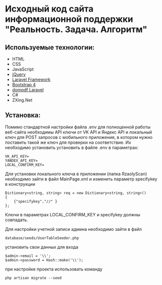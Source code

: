 
# Исходный код сайта информационной поддержки "Реальность. Задача. Алгоритм"

## Используемые технологии:

- HTML
- CSS
- JavaScript
- [jQuery](https://jquery.com/)
- [Laravel Framework](https://laravel.com/)
- [Bootstrap 4](https://getbootstrap.com/)
- [dompdf Laravel](https://github.com/barryvdh/laravel-dompdf)
- C#
- ZXing.Net


## Установка:

Помимо стандартной настройки файла .env для полноценной работы веб-сайта необходимы API ключи от VK API и Яндекс API и локальный ключ для POST запросов с мобильного приложения, в котором нужно поставить такой же ключ для проверки на соответствие. Их необходимо установить установить в файле .env в параметрах:

    VK_API_KEY=
    YANDEX_API_KEY=
    LOCAL_CONFIRM_KEY=

Для установки локального ключа в приложении (папка RzaolyScan) необходимо зайти в файл MainPage.xml и изменить параметр specifykey в конструкции

    Dictionary<string, string> req = new Dictionary<string, string>()
    {
        {"specifykey","//" }
    };

Ключи в параметрах LOCAL_CONFIRM_KEY и specifykey должны совпадать.

Для настройки учетной записи админа необходимо зайти в файл

    database/seeds/UserTableSeeder.php

установить свои данных для входа

    $admin->email = '\\';
    $admin->password = Hash::make('\\');

при настройке проекта использовать команду

    php artisan migrate --seed
